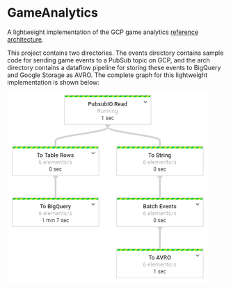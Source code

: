 # GameAnalytics

A lightweight implementation of the GCP game analytics [reference architecture](https://cloud.google.com/solutions/mobile/mobile-gaming-analysis-telemetry).

This project contains two directories. The events directory contains sample code for sending game events to a PubSub topic on GCP, and the arch directory contains a dataflow pipeline for storing these events to BigQuery and Google Storage as AVRO. The complete graph for this lightweight implementation is shown below:

![Architecture](/Arch.png "Analytics Architecture")
